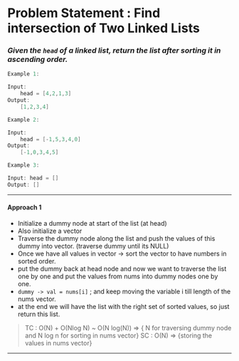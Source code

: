 # Problem Statement : Find intersection of Two Linked Lists

### _Given the `head` of a linked list, return the list after sorting it in **ascending order**._

```cpp
Example 1:

Input:
    head = [4,2,1,3]
Output:
    [1,2,3,4]
```

```cpp
Example 2:

Input:
    head = [-1,5,3,4,0]
Output:
    [-1,0,3,4,5]
```

```cpp
Example 3:

Input: head = []
Output: []
```

---

#### Approach 1

- Initialize a dummy node at start of the list (at head)
- Also initialize a vector
- Traverse the dummy node along the list and push the values of this dummy into vector. (traverse dummy until its NULL)
- Once we have all values in vector -> sort the vector to have numbers in sorted order.
- put the dummy back at head node and now we want to traverse the list one by one and put the values from nums into dummy nodes one by one.
- `dummy -> val = nums[i]` ; and keep moving the variable i till length of the nums vector.
- at the end we will have the list with the right set of sorted values, so just return this list.

> TC : O(N) + O(Nlog N) ~ O(N log(N)) => { N for traversing dummy node and N log n for sorting in nums vector}
> SC : O(N) => {storing the values in nums vector}

---
